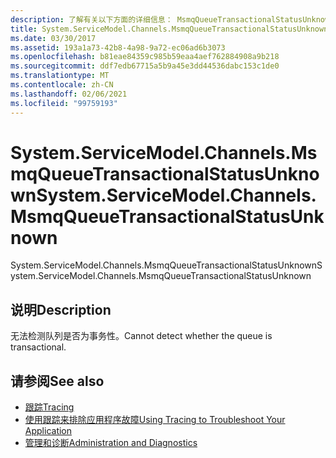 ```yaml
---
description: 了解有关以下方面的详细信息： MsmqQueueTransactionalStatusUnknown
title: System.ServiceModel.Channels.MsmqQueueTransactionalStatusUnknown
ms.date: 03/30/2017
ms.assetid: 193a1a73-42b8-4a98-9a72-ec06ad6b3073
ms.openlocfilehash: b81eae84359c985b59eaa4aef762884908a9b218
ms.sourcegitcommit: ddf7edb67715a5b9a45e3dd44536dabc153c1de0
ms.translationtype: MT
ms.contentlocale: zh-CN
ms.lasthandoff: 02/06/2021
ms.locfileid: "99759193"
---
```

# <a name="systemservicemodelchannelsmsmqqueuetransactionalstatusunknown"></a><span data-ttu-id="3ec1c-103">System.ServiceModel.Channels.MsmqQueueTransactionalStatusUnknown</span><span class="sxs-lookup"><span data-stu-id="3ec1c-103">System.ServiceModel.Channels.MsmqQueueTransactionalStatusUnknown</span></span>

<span data-ttu-id="3ec1c-104">System.ServiceModel.Channels.MsmqQueueTransactionalStatusUnknown</span><span class="sxs-lookup"><span data-stu-id="3ec1c-104">System.ServiceModel.Channels.MsmqQueueTransactionalStatusUnknown</span></span>  
  
## <a name="description"></a><span data-ttu-id="3ec1c-105">说明</span><span class="sxs-lookup"><span data-stu-id="3ec1c-105">Description</span></span>  

 <span data-ttu-id="3ec1c-106">无法检测队列是否为事务性。</span><span class="sxs-lookup"><span data-stu-id="3ec1c-106">Cannot detect whether the queue is transactional.</span></span>  
  
## <a name="see-also"></a><span data-ttu-id="3ec1c-107">请参阅</span><span class="sxs-lookup"><span data-stu-id="3ec1c-107">See also</span></span>

- [<span data-ttu-id="3ec1c-108">跟踪</span><span class="sxs-lookup"><span data-stu-id="3ec1c-108">Tracing</span></span>](index.md)
- [<span data-ttu-id="3ec1c-109">使用跟踪来排除应用程序故障</span><span class="sxs-lookup"><span data-stu-id="3ec1c-109">Using Tracing to Troubleshoot Your Application</span></span>](using-tracing-to-troubleshoot-your-application.md)
- [<span data-ttu-id="3ec1c-110">管理和诊断</span><span class="sxs-lookup"><span data-stu-id="3ec1c-110">Administration and Diagnostics</span></span>](../index.md)
